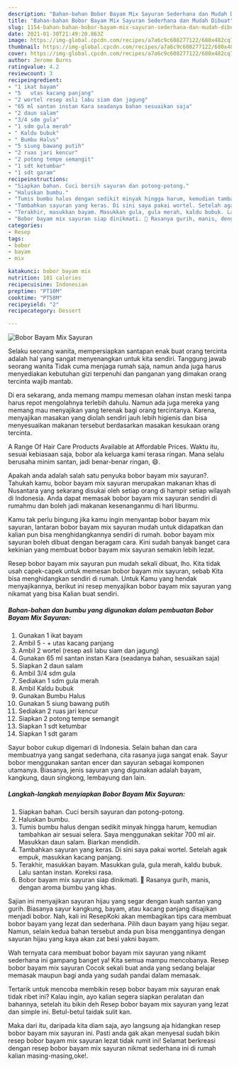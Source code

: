 ```yaml
---
description: "Bahan-bahan Bobor Bayam Mix Sayuran Sederhana dan Mudah Dibuat"
title: "Bahan-bahan Bobor Bayam Mix Sayuran Sederhana dan Mudah Dibuat"
slug: 1154-bahan-bahan-bobor-bayam-mix-sayuran-sederhana-dan-mudah-dibuat
date: 2021-01-30T21:49:20.863Z
image: https://img-global.cpcdn.com/recipes/a7a6c9c608277122/680x482cq70/bobor-bayam-mix-sayuran-foto-resep-utama.jpg
thumbnail: https://img-global.cpcdn.com/recipes/a7a6c9c608277122/680x482cq70/bobor-bayam-mix-sayuran-foto-resep-utama.jpg
cover: https://img-global.cpcdn.com/recipes/a7a6c9c608277122/680x482cq70/bobor-bayam-mix-sayuran-foto-resep-utama.jpg
author: Jerome Burns
ratingvalue: 4.2
reviewcount: 3
recipeingredient:
- "1 ikat bayam"
- "5   utas kacang panjang"
- "2 wortel resep asli labu siam dan jagung"
- "65 ml santan instan Kara seadanya bahan sesuaikan saja"
- "2 daun salam"
- "3/4 sdm gula"
- "1 sdm gula merah"
- " Kaldu bubuk"
- " Bumbu Halus"
- "5 siung bawang putih"
- "2 ruas jari kencur"
- "2 potong tempe semangit"
- "1 sdt ketumbar"
- "1 sdt garam"
recipeinstructions:
- "Siapkan bahan. Cuci bersih sayuran dan potong-potong."
- "Haluskan bumbu."
- "Tumis bumbu halus dengan sedikit minyak hingga harum, kemudian tambahkan air sesuai selera. Saya menggunakan sekitar 700 ml air. Masukkan daun salam. Biarkan mendidih."
- "Tambahkan sayuran yang keras. Di sini saya pakai wortel. Setelah agak empuk, masukkan kacang panjang."
- "Terakhir, masukkan bayam. Masukkan gula, gula merah, kaldu bubuk. Lalu santan instan. Koreksi rasa."
- "Bobor bayam mix sayuran siap dinikmati. 🥰 Rasanya gurih, manis, dengan aroma bumbu yang khas."
categories:
- Resep
tags:
- bobor
- bayam
- mix

katakunci: bobor bayam mix 
nutrition: 101 calories
recipecuisine: Indonesian
preptime: "PT10M"
cooktime: "PT58M"
recipeyield: "2"
recipecategory: Dessert

---
```



![Bobor Bayam Mix Sayuran](https://img-global.cpcdn.com/recipes/a7a6c9c608277122/680x482cq70/bobor-bayam-mix-sayuran-foto-resep-utama.jpg)

Selaku seorang wanita, mempersiapkan santapan enak buat orang tercinta adalah hal yang sangat menyenangkan untuk kita sendiri. Tanggung jawab seorang  wanita Tidak cuma menjaga rumah saja, namun anda juga harus menyediakan kebutuhan gizi terpenuhi dan panganan yang dimakan orang tercinta wajib mantab.

Di era  sekarang, anda memang mampu memesan olahan instan meski tanpa harus repot mengolahnya terlebih dahulu. Namun ada juga mereka yang memang mau menyajikan yang terenak bagi orang tercintanya. Karena, menyajikan masakan yang diolah sendiri jauh lebih higienis dan bisa menyesuaikan makanan tersebut berdasarkan masakan kesukaan orang tercinta. 

A Range Of Hair Care Products Available at Affordable Prices. Waktu itu, sesuai kebiasaan saja, bobor ala keluarga kami terasa ringan. Mana selalu berusaha minim santan, jadi benar-benar ringan, 😄.

Apakah anda adalah salah satu penyuka bobor bayam mix sayuran?. Tahukah kamu, bobor bayam mix sayuran merupakan makanan khas di Nusantara yang sekarang disukai oleh setiap orang di hampir setiap wilayah di Indonesia. Anda dapat memasak bobor bayam mix sayuran sendiri di rumahmu dan boleh jadi makanan kesenanganmu di hari liburmu.

Kamu tak perlu bingung jika kamu ingin menyantap bobor bayam mix sayuran, lantaran bobor bayam mix sayuran mudah untuk didapatkan dan kalian pun bisa menghidangkannya sendiri di rumah. bobor bayam mix sayuran boleh dibuat dengan beragam cara. Kini sudah banyak banget cara kekinian yang membuat bobor bayam mix sayuran semakin lebih lezat.

Resep bobor bayam mix sayuran pun mudah sekali dibuat, lho. Kita tidak usah capek-capek untuk memesan bobor bayam mix sayuran, sebab Kita bisa menghidangkan sendiri di rumah. Untuk Kamu yang hendak menyajikannya, berikut ini resep menyajikan bobor bayam mix sayuran yang nikamat yang bisa Kalian buat sendiri.

<!--inarticleads1-->

##### Bahan-bahan dan bumbu yang digunakan dalam pembuatan Bobor Bayam Mix Sayuran:

1. Gunakan 1 ikat bayam
1. Ambil 5 - + utas kacang panjang
1. Ambil 2 wortel (resep asli labu siam dan jagung)
1. Gunakan 65 ml santan instan Kara (seadanya bahan, sesuaikan saja)
1. Siapkan 2 daun salam
1. Ambil 3/4 sdm gula
1. Sediakan 1 sdm gula merah
1. Ambil  Kaldu bubuk
1. Gunakan  Bumbu Halus
1. Gunakan 5 siung bawang putih
1. Sediakan 2 ruas jari kencur
1. Siapkan 2 potong tempe semangit
1. Siapkan 1 sdt ketumbar
1. Siapkan 1 sdt garam


Sayur bobor cukup digemari di Indonesia. Selain bahan dan cara membuatnya yang sangat sederhana, cita rasanya juga sangat enak. Sayur bobor menggunakan santan encer dan sayuran sebagai komponen utamanya. Biasanya, jenis sayuran yang digunakan adalah bayam, kangkung, daun singkong, lembayung dan lain. 

<!--inarticleads2-->

##### Langkah-langkah menyiapkan Bobor Bayam Mix Sayuran:

1. Siapkan bahan. Cuci bersih sayuran dan potong-potong.
1. Haluskan bumbu.
1. Tumis bumbu halus dengan sedikit minyak hingga harum, kemudian tambahkan air sesuai selera. Saya menggunakan sekitar 700 ml air. Masukkan daun salam. Biarkan mendidih.
1. Tambahkan sayuran yang keras. Di sini saya pakai wortel. Setelah agak empuk, masukkan kacang panjang.
1. Terakhir, masukkan bayam. Masukkan gula, gula merah, kaldu bubuk. Lalu santan instan. Koreksi rasa.
1. Bobor bayam mix sayuran siap dinikmati. 🥰 Rasanya gurih, manis, dengan aroma bumbu yang khas.


Sajian ini menyajikan sayuran hijau yang segar dengan kuah santan yang gurih. Biasanya sayur kangkung, bayam, atau kacang panjang disajikan menjadi bobor. Nah, kali ini ResepKoki akan membagikan tips cara membuat bobor bayam yang lezat dan sederhana. Pilih daun bayam yang hijau segar. Namun, selain kedua bahan tersebut anda pun bisa menggantinya dengan sayuran hijau yang kaya akan zat besi yakni bayam. 

Wah ternyata cara membuat bobor bayam mix sayuran yang nikamt sederhana ini gampang banget ya! Kita semua mampu mencobanya. Resep bobor bayam mix sayuran Cocok sekali buat anda yang sedang belajar memasak maupun bagi anda yang sudah pandai dalam memasak.

Tertarik untuk mencoba membikin resep bobor bayam mix sayuran enak tidak ribet ini? Kalau ingin, ayo kalian segera siapkan peralatan dan bahannya, setelah itu bikin deh Resep bobor bayam mix sayuran yang lezat dan simple ini. Betul-betul taidak sulit kan. 

Maka dari itu, daripada kita diam saja, ayo langsung aja hidangkan resep bobor bayam mix sayuran ini. Pasti anda gak akan menyesal sudah bikin resep bobor bayam mix sayuran lezat tidak rumit ini! Selamat berkreasi dengan resep bobor bayam mix sayuran nikmat sederhana ini di rumah kalian masing-masing,oke!.

